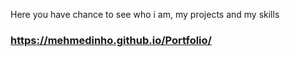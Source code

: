 Here you have chance to see who i am, my projects and my skills 

### https://mehmedinho.github.io/Portfolio/
